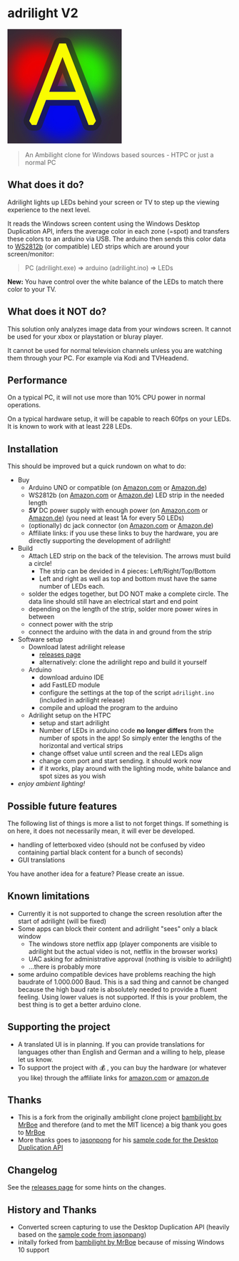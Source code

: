 # adrilight V2

![adrilight logo](assets/adrilight_icon.jpg)

> An Ambilight clone for Windows based sources - HTPC or just a normal PC

## What does it do?

Adrilight lights up LEDs behind your screen or TV to step up the viewing experience to the next level.

It reads the Windows screen content using the Windows Desktop Duplication API, infers the average color in each zone (=spot) and transfers these colors to an arduino via USB. The arduino then sends this color data to [WS2812b](https://amzn.to/2GUWwxg) (or compatible) LED strips which are around your screen/monitor:

> PC (adrilight.exe) => arduino (adrilight.ino) => LEDs

**New:** You have control over the white balance of the LEDs to match there color to your TV.

## What does it NOT do?

This solution only analyzes image data from your windows screen. It cannot be used for your xbox or playstation or bluray player.

It cannot be used for normal television channels unless you are watching them through your PC. For example via Kodi and TVHeadend.

## Performance

On a typical PC, it will not use more than 10% CPU power in normal operations.

On a typical hardware setup, it will be capable to reach 60fps on your LEDs. It is known to work with at least 228 LEDs.

## Installation

This should be improved but a quick rundown on what to do:

* Buy
  * Arduino UNO or compatible (on [Amazon.com](https://amzn.to/2JJddJI) or [Amazon.de](https://amzn.to/2H0VQT2))
  * WS2812b (on [Amazon.com](https://amzn.to/2vczgVN) or [Amazon.de](https://amzn.to/2GUWwxg)) LED strip in the needed length
  * ***5V*** DC power supply with enough power (on [Amazon.com](https://amzn.to/2ISVAuk) or [Amazon.de](https://amzn.to/2J8OJfA)) (you need at least 1A for every 50 LEDs)
  * (optionally) dc jack connector (on [Amazon.com](https://amzn.to/2ISFgVX) or [Amazon.de](https://amzn.to/2GXePlq))
  * Affiliate links: if you use these links to buy the hardware, you are directly supporting the development of adrilight!
* Build
  * Attach LED strip on the back of the television. The arrows must build a circle!
    * The strip can be devided in 4 pieces: Left/Right/Top/Bottom
    * Left and right as well as top and bottom must have the same number of LEDs each.
  * solder the edges together, but DO NOT make a complete circle. The data line should still have an electrical start and end point
  * depending on the length of the strip, solder more power wires in between
  * connect power with the strip
  * connect the arduino with the data in and ground from the strip
* Software setup
  * Download latest adrilight release
    * [releases page](https://github.com/fabsenet/adrilight/releases)
    * alternatively: clone the adrilight repo and build it yourself
  * Arduino
    * download arduino IDE
    * add FastLED module
    * configure the settings at the top of the script `adrilight.ino` (included in adrilight release)
    * compile and upload the program to the arduino
  * Adrilight setup on the HTPC
    * setup and start adrilight
    * Number of LEDs in arduino code **no longer differs** from the number of spots in the app! So simply enter the lengths of the horizontal and vertical strips
    * change offset value until screen and the real LEDs align
    * change com port and start sending. it should work now
    * if it works, play around with the lighting mode, white balance and spot sizes as you wish
* *enjoy ambient lighting!*

## Possible future features

The following list of things is more a list to not forget things. If something is on here, it does not necessarily mean, it will ever be developed.

* handling of letterboxed video (should not be confused by video containing partial black content for a bunch of seconds)
* GUI translations

You have another idea for a feature? Please create an issue.

## Known limitations

* Currently it is not supported to change the screen resolution after the start of adrilight (will be fixed)
* Some apps can block their content and adrilight "sees" only a black window
  * The windows store netflix app (player components are visible to adrilight but the actual video is not, netflix in the browser works)
  * UAC asking for administrative approval (nothing is visible to adrilight)
  * ...there is probably more
* some arduino compatible devices have problems reaching the high baudrate of 1.000.000 Baud. This is a sad thing and cannot be changed because the high baud rate is absolutely needed to provide a fluent feeling. Using lower values is not supported. If this is your problem, the best thing is to get a better arduino clone.

## Supporting the project

* A translated UI is in planning. If you can provide translations for languages other than English and German and a willing to help, please let us know.
* To support the project with 💰 , you can buy the hardware (or whatever you like) through the affiliate links for [amazon.com](https://amzn.to/2HyZQLA) or [amazon.de](https://amzn.to/2qtOTDv)

## Thanks

* This is a fork from the originally ambilight clone project [bambilight by MrBoe](https://github.com/MrBoe/Bambilight) and therefore (and to met the MIT licence) a big thank you goes to [MrBoe](https://github.com/MrBoe)
* More thanks goes to [jasonpong](https://github.com/jasonpang) for his [sample code for the Desktop Duplication API](https://github.com/jasonpang/desktop-duplication-net)

## Changelog

See the [releases page](https://github.com/fabsenet/adrilight/releases) for some hints on the changes.

## History and Thanks

* Converted screen capturing to use the Desktop Duplication API (heavily based on the [sample code from jasonpang](https://github.com/jasonpang/desktop-duplication-net)) 
* initally forked from [bambilight by MrBoe](https://github.com/MrBoe/Bambilight) because of missing Windows 10 support
